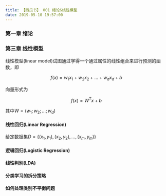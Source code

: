 ```yaml
---
title: 【西瓜书】 001 绪论&线性模型
date: 2019-05-10 19:57:00
---
```


### 第一章 绪论

### 第三章 线性模型

线性模型(linear model)试图通过学得一个通过属性的线性组合来进行预测的函数，即

$$f(x) = w_1 x_1 + w_2 x_2 + ... + w_d x_d +b$$

向量形式为

$$f(x) = W^T x + b$$

其中$W = (w_1; w_2; ...; w_d)$

#### 线性回归(Linear Regression)

给定数据集$D = \{(x_1, y_1), (x_2, y_2), ..., (x_m, y_m)\}$

#### 逻辑回归(Logistic Regression)

#### 线性判别(LDA)

#### 分类学习的拆分策略

#### 如何处理类别不平衡问题
